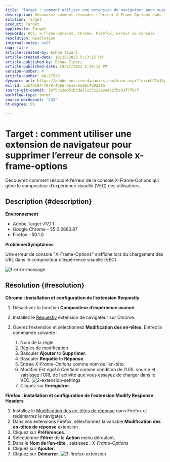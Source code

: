 ```yaml
---
title: 'Target : comment utiliser une extension de navigateur pour supprimer l’erreur de console x-frame-options'
description: Découvrez comment résoudre l’erreur X-Frame-Options dans le compositeur d’expérience visuelle (VEC), en assurant un chargement d’URL fluide pour une intégration de contenu transparente.
solution: Target
product: Target
applies-to: Target
keywords: KCS, x-frame-options, Chrome, Firefox, erreur de console
resolution: Resolution
internal-notes: null
bug: false
article-created-by: Eshaa Tiwari
article-created-date: 10/25/2023 5:13:25 PM
article-published-by: Eshaa Tiwari
article-published-date: 10/27/2023 2:39:12 PM
version-number: 4
article-number: KA-17520
dynamics-url: https://adobe-ent.crm.dynamics.com/main.aspx?forceUCI=1&pagetype=entityrecord&etn=knowledgearticle&id=d11f76cc-5973-ee11-9ae7-6045bd0063aa
exl-id: 55bfb104-f078-468a-ae1e-b520c4d923fe
source-git-commit: 36f5c63edb1b3de55155222a2e4327be33f7fb7f
workflow-type: tm+mt
source-wordcount: '232'
ht-degree: 6%

---
```


# Target : comment utiliser une extension de navigateur pour supprimer l’erreur de console x-frame-options


Découvrez comment résoudre l’erreur de la console X-Frame-Options qui gêne le compositeur d’expérience visuelle (VEC) des utilisateurs.

## Description {#description}


<b>Environnement</b>

- Adobe Target v17.1.1
- Google Chrome - 55.0.2883.87
- Firefox - 50.1.0


<b>Problème/Symptômes</b>

Une erreur de console &quot;X-Frame-Options&quot; s’affiche lors du chargement des URL dans le compositeur d’expérience visuelle (VEC).

![1-error-message](https://helpx.adobe.com/content/dam/help/en/target/kb/how-to-use-a-browser-extension-to-remove-x-frame-options-console/jcr%3acontent/main-pars/image/1-errormessage.jpg "1-error-message")


## Résolution {#resolution}


<b>Chrome : installation et configuration de l’extension Requestly</b>

1. Désactivez la fonction <b>Compositeur d’expérience avancé</b>.
2. Installez le [Requestly](https://chrome.google.com/webstore/detail/requestly/mdnleldcmiljblolnjhpnblkcekpdkpa?hl=en) extension de navigateur sur Chrome.
3. Ouvrez l’extension et sélectionnez <b>Modification des en-têtes</b>. Entrez la commande suivante :

   1. Nom de la règle
   2. Règles de modification
   3. Basculer <b>Ajouter</b> to <b>Supprimer</b>.
   4. Basculer <b>Requête</b> to <b>Réponse</b>.
   5. Entrée *X-Frame-Options* comme nom de l’en-tête.
   6. Modifier *Est égal à Contient* comme condition de l’URL source et saisissez l’URL de l’activité que vous essayez de charger dans le VEC.
      ![2-extension-settings](https://helpx.adobe.com/content/dam/help/en/target/kb/how-to-use-a-browser-extension-to-remove-x-frame-options-console/jcr%3acontent/main-pars/procedure/proc_par/step_2/step_par/image/2-extension-settings.png "2-extension-settings")
   7. Cliquez sur <b>Enregistrer</b>.


<b>Firefox : installation et configuration de l’extension Modify Response Headers</b>

1. Installez le [Modification des en-têtes de réponse](https://addons.mozilla.org/en-US/firefox/addon/modheader-firefox/) dans Firefox et redémarrez le navigateur.
2. Dans vos extensions Firefox, sélectionnez la variable <b>Modification des en-têtes de réponse</b> extension .
3. Cliquez sur <b>Préférences</b>.
4. Sélectionner <b>Filtrer</b> de la <b>Action</b> menu déroulant.
5. Dans le <b>Nom de l’en-tête</b> , saisissez : *X-Frame-Options*
6. Cliquez sur <b>Ajouter</b>.
7. Cliquez sur <b>Démarrer</b>.
   ![3-firefox-extension](https://helpx.adobe.com/content/dam/help/en/target/kb/how-to-use-a-browser-extension-to-remove-x-frame-options-console/jcr%3acontent/main-pars/procedure_1532616470/proc_par/step_1817832849/step_par/image/3-firefox-extension.png "3-firefox-extension")
